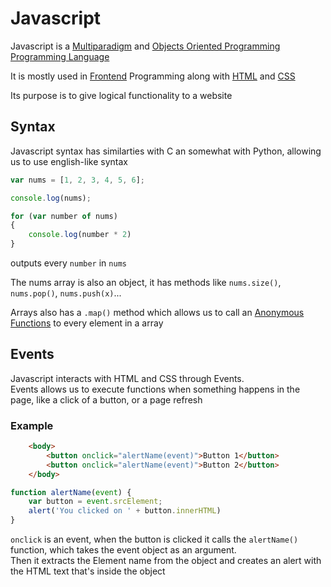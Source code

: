 # Javascript
Javascript is a [Multiparadigm](ST_Multiparadigm) and [Objects Oriented Programming](../../Univesp/Univesp_Objects-Oriented-Programming.md) [Programming Language](../Week-1_C/CS50x_Programming-Language.md)

It is mostly used in [Frontend](ST_Frontend) Programming along with [HTML](./CS50x_HTML.md) and [CSS](./CS50x_CSS.md)

Its purpose is to give logical functionality to a website

## Syntax
Javascript syntax has similarties with C an somewhat with Python, allowing us to use english-like syntax

```javascript
var nums = [1, 2, 3, 4, 5, 6];

console.log(nums);

for (var number of nums)
{
    console.log(number * 2)
}
```

outputs every `number` in `nums`

The nums array is also an object, it has methods like `nums.size()`, `nums.pop()`, `nums.push(x)`...

Arrays also has a `.map()` method which allows us to call an [Anonymous Functions](./CS50x_Anonymous-Functions.md) to every element in a array

## Events
Javascript interacts with HTML and CSS through Events.  
Events allows us to execute functions when something happens in the page, like a click of a button, or a page refresh

### Example
```html
    <body>
        <button onclick="alertName(event)">Button 1</button>
        <button onclick="alertName(event)">Button 2</button>
    </body>

```
```javascript
function alertName(event) {
    var button = event.srcElement;
    alert('You clicked on ' + button.innerHTML)
} 
```

`onclick` is an event, when the button is clicked it calls the `alertName()` function, which takes the event object as an argument.  
Then it extracts the Element name from the object and creates an alert with the HTML text that's inside the object
